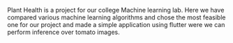 Plant Health is a project for our college Machine learning lab.
Here we have compared various machine learning algorithms and chose the most feasible one for our project and made a simple application using flutter were we can perform inference over tomato images.
